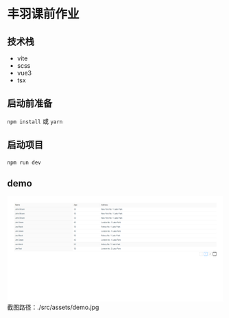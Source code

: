 # 丰羽课前作业 

## 技术栈 
- vite
- scss
- vue3
- tsx

## 启动前准备 
`npm install` 或 `yarn`

## 启动项目 
`npm run dev`

## demo
![image](./src/assets/demo.jpg)
截图路径：./src/assets/demo.jpg
